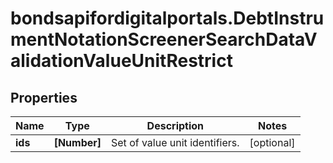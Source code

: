 # bondsapifordigitalportals.DebtInstrumentNotationScreenerSearchDataValidationValueUnitRestrict

## Properties

Name | Type | Description | Notes
------------ | ------------- | ------------- | -------------
**ids** | **[Number]** | Set of value unit identifiers. | [optional] 


